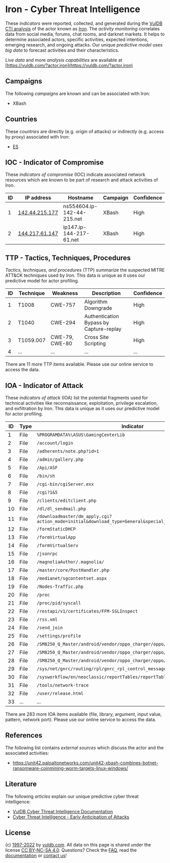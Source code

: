 # Iron - Cyber Threat Intelligence

These _indicators_ were reported, collected, and generated during the [VulDB CTI analysis](https://vuldb.com/?kb.cti) of the actor known as [Iron](https://vuldb.com/?actor.iron). The _activity monitoring_ correlates data from social media, forums, chat rooms, and darknet markets. It helps to determine associated actors, specific activities, expected intentions, emerging research, and ongoing attacks. Our unique _predictive model_ uses _big data_ to forecast activities and their characteristics.

_Live data_ and more _analysis capabilities_ are available at [https://vuldb.com/?actor.iron](https://vuldb.com/?actor.iron)

## Campaigns

The following _campaigns_ are known and can be associated with Iron:

* XBash

## Countries

These _countries_ are directly (e.g. origin of attacks) or indirectly (e.g. access by proxy) associated with Iron:

* [ES](https://vuldb.com/?country.es)

## IOC - Indicator of Compromise

These _indicators of compromise_ (IOC) indicate associated network resources which are known to be part of research and attack activities of Iron.

ID | IP address | Hostname | Campaign | Confidence
-- | ---------- | -------- | -------- | ----------
1 | [142.44.215.177](https://vuldb.com/?ip.142.44.215.177) | ns554604.ip-142-44-215.net | XBash | High
2 | [144.217.61.147](https://vuldb.com/?ip.144.217.61.147) | ip147.ip-144-217-61.net | XBash | High

## TTP - Tactics, Techniques, Procedures

_Tactics, techniques, and procedures_ (TTP) summarize the suspected MITRE ATT&CK techniques used by _Iron_. This data is unique as it uses our predictive model for actor profiling.

ID | Technique | Weakness | Description | Confidence
-- | --------- | -------- | ----------- | ----------
1 | T1008 | CWE-757 | Algorithm Downgrade | High
2 | T1040 | CWE-294 | Authentication Bypass by Capture-replay | High
3 | T1059.007 | CWE-79, CWE-80 | Cross Site Scripting | High
4 | ... | ... | ... | ...

There are 11 more TTP items available. Please use our online service to access the data.

## IOA - Indicator of Attack

These _indicators of attack_ (IOA) list the potential fragments used for technical activities like reconnaissance, exploitation, privilege escalation, and exfiltration by Iron. This data is unique as it uses our predictive model for actor profiling.

ID | Type | Indicator | Confidence
-- | ---- | --------- | ----------
1 | File | `%PROGRAMDATA%\ASUS\GamingCenterLib` | High
2 | File | `/account/login` | High
3 | File | `/adherents/note.php?id=1` | High
4 | File | `/admin/gallery.php` | High
5 | File | `/Api/ASF` | Medium
6 | File | `/bin/sh` | Low
7 | File | `/cgi-bin/cgiServer.exx` | High
8 | File | `/cgi?1&5` | Medium
9 | File | `/clients/editclient.php` | High
10 | File | `/dl/dl_sendmail.php` | High
11 | File | `/downloadmaster/dm_apply.cgi?action_mode=initial&download_type=General&special_cgi=get_language` | High
12 | File | `/formStaticDHCP` | High
13 | File | `/formVirtualApp` | High
14 | File | `/formVirtualServ` | High
15 | File | `/jsonrpc` | Medium
16 | File | `/magnoliaAuthor/.magnolia/` | High
17 | File | `/master/core/PostHandler.php` | High
18 | File | `/medianet/sgcontentset.aspx` | High
19 | File | `/Nodes-Traffic.php` | High
20 | File | `/proc` | Low
21 | File | `/proc/pid/syscall` | High
22 | File | `/restapi/v1/certificates/FFM-SSLInspect` | High
23 | File | `/rss.xml` | Medium
24 | File | `/send_join` | Medium
25 | File | `/settings/profile` | High
26 | File | `/SM8250_Q_Master/android/vendor/oppo_charger/oppo/charger_ic/oppo_mp2650.c` | High
27 | File | `/SM8250_Q_Master/android/vendor/oppo_charger/oppo/oppo_charger.c` | High
28 | File | `/SM8250_Q_Master/android/vendor/oppo_charger/oppo/oppo_vooc.c` | High
29 | File | `/sys/net/gnrc/routing/rpl/gnrc_rpl_control_messages.c` | High
30 | File | `/sysworkflow/en/neoclassic/reportTables/reportTables_Ajax` | High
31 | File | `/tools/network-trace` | High
32 | File | `/user/release.html` | High
33 | ... | ... | ...

There are 283 more IOA items available (file, library, argument, input value, pattern, network port). Please use our online service to access the data.

## References

The following list contains _external sources_ which discuss the actor and the associated activities:

* https://unit42.paloaltonetworks.com/unit42-xbash-combines-botnet-ransomware-coinmining-worm-targets-linux-windows/

## Literature

The following _articles_ explain our unique predictive cyber threat intelligence:

* [VulDB Cyber Threat Intelligence Documentation](https://vuldb.com/?kb.cti)
* [Cyber Threat Intelligence - Early Anticipation of Attacks](https://www.scip.ch/en/?labs.20201022)

## License

(c) [1997-2022](https://vuldb.com/?kb.changelog) by [vuldb.com](https://vuldb.com/?kb.about). All data on this page is shared under the license [CC BY-NC-SA 4.0](https://creativecommons.org/licenses/by-nc-sa/4.0/). Questions? Check the [FAQ](https://vuldb.com/?kb.faq), read the [documentation](https://vuldb.com/?kb) or [contact us](https://vuldb.com/?contact)!
